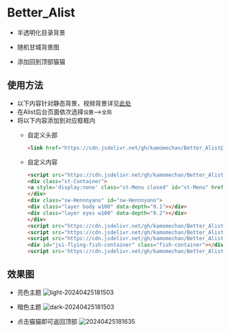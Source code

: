# Better_Alist  

* 半透明化目录背景  

* 随机甘城背景图  

* 添加回到顶部猫猫  

## 使用方法  
   * 以下内容针对静态背景，视频背景详见[此处](https://github.com/TheSmallHanCat/Better_Alist/issues/7)
   * 在Alist后台页面依次选择```设置```-->```全局```
   * 将以下内容添加到对应框框内
     * 自定义头部  
        ```html
        <link href="https://cdn.jsdelivr.net/gh/kamomechan/Better_Alist@main/alist.css" rel="stylesheet" type="text/css">  
        ```  

     * 自定义内容  

        ```html
        <script src="https://cdn.jsdelivr.net/gh/kamomechan/Better_Alist@main/jq.js"></script>
        <div class="st-Container">
        <a style='display:none' class="st-Menu closed" id="st-Menu" href="javascript:void(0);"></a>
        </div>
        <div class="sw-Hennnyano" id="sw-Hennnyano">
        <div class="layer body w100" data-depth="0.1"></div>
        <div class="layer eyes w100" data-depth="0.2"></div>
        </div>
        <script src="https://cdn.jsdelivr.net/gh/kamomechan/Better_Alist@main/js/lib.js"></script>
        <script src="https://cdn.jsdelivr.net/gh/kamomechan/Better_Alist@main/js/parallax.min.js"></script>
        <script src="https://cdn.jsdelivr.net/gh/kamomechan/Better_Alist@main/js/app.bundle.js"></script>
        <div id="jsi-flying-fish-container" class="fish-container"></div>
        <script src='https://cdn.jsdelivr.net/gh/kamomechan/Better_Alist@main/fish.js'></script>
        ```

## 效果图  
* 亮色主题
![light-20240425181503](https://github.com/TheSmallHanCat/Better_Alist/assets/109069769/6c5a7317-df58-4bc8-b469-92c8e664754b)

* 暗色主题
![dark-20240425181503](https://github.com/TheSmallHanCat/Better_Alist/assets/109069769/24f1a8ad-76b5-4f19-8a26-c541e97b36b9)

* 点击猫猫即可返回顶部
![20240425181635](https://github.com/TheSmallHanCat/Better_Alist/assets/109069769/7b006d58-612c-47e4-83d9-7f6c8b6ebf41)

